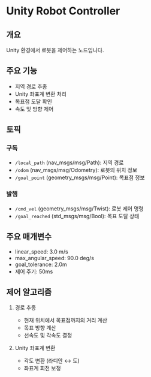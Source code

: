 # Unity Robot Controller

## 개요
Unity 환경에서 로봇을 제어하는 노드입니다.

## 주요 기능
- 지역 경로 추종
- Unity 좌표계 변환 처리
- 목표점 도달 확인
- 속도 및 방향 제어

## 토픽
### 구독
- `/local_path` (nav_msgs/msg/Path): 지역 경로
- `/odom` (nav_msgs/msg/Odometry): 로봇의 위치 정보
- `/goal_point` (geometry_msgs/msg/Point): 목표점 정보

### 발행
- `/cmd_vel` (geometry_msgs/msg/Twist): 로봇 제어 명령
- `/goal_reached` (std_msgs/msg/Bool): 목표 도달 상태

## 주요 매개변수
- linear_speed: 3.0 m/s
- max_angular_speed: 90.0 deg/s
- goal_tolerance: 2.0m
- 제어 주기: 50ms

## 제어 알고리즘
1. 경로 추종
   - 현재 위치에서 목표점까지의 거리 계산
   - 목표 방향 계산
   - 선속도 및 각속도 결정

2. Unity 좌표계 변환
   - 각도 변환 (라디안 ↔ 도)
   - 좌표계 회전 보정 